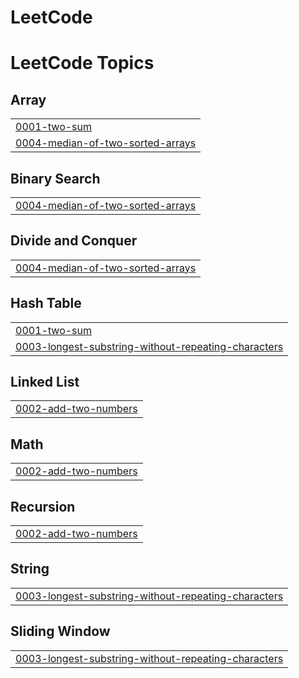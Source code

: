 # LeetCode
<!---LeetCode Topics Start-->
# LeetCode Topics
## Array
|  |
| ------- |
| [0001-two-sum](https://github.com/nkl04/LeetCode/tree/master/0001-two-sum) |
| [0004-median-of-two-sorted-arrays](https://github.com/nkl04/LeetCode/tree/master/0004-median-of-two-sorted-arrays) |
## Binary Search
|  |
| ------- |
| [0004-median-of-two-sorted-arrays](https://github.com/nkl04/LeetCode/tree/master/0004-median-of-two-sorted-arrays) |
## Divide and Conquer
|  |
| ------- |
| [0004-median-of-two-sorted-arrays](https://github.com/nkl04/LeetCode/tree/master/0004-median-of-two-sorted-arrays) |
## Hash Table
|  |
| ------- |
| [0001-two-sum](https://github.com/nkl04/LeetCode/tree/master/0001-two-sum) |
| [0003-longest-substring-without-repeating-characters](https://github.com/nkl04/LeetCode/tree/master/0003-longest-substring-without-repeating-characters) |
## Linked List
|  |
| ------- |
| [0002-add-two-numbers](https://github.com/nkl04/LeetCode/tree/master/0002-add-two-numbers) |
## Math
|  |
| ------- |
| [0002-add-two-numbers](https://github.com/nkl04/LeetCode/tree/master/0002-add-two-numbers) |
## Recursion
|  |
| ------- |
| [0002-add-two-numbers](https://github.com/nkl04/LeetCode/tree/master/0002-add-two-numbers) |
## String
|  |
| ------- |
| [0003-longest-substring-without-repeating-characters](https://github.com/nkl04/LeetCode/tree/master/0003-longest-substring-without-repeating-characters) |
## Sliding Window
|  |
| ------- |
| [0003-longest-substring-without-repeating-characters](https://github.com/nkl04/LeetCode/tree/master/0003-longest-substring-without-repeating-characters) |
<!---LeetCode Topics End-->